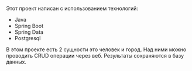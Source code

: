 Этот проект написан с использованием технологий:
- Java
- Spring Boot
- Spring Data
- Postgresql

В этом проекте есть 2 сущности это человек и город. Над ними можно проводить CRUD операции через веб. Результаты сохраняются в базу данных.